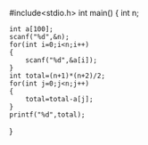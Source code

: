 #include<stdio.h>
int main()
{
    int n;
    
    int a[100];
    scanf("%d",&n);
    for(int i=0;i<n;i++)
    {
        scanf("%d",&a[i]);
    }
    int total=(n+1)*(n+2)/2;
    for(int j=0;j<n;j++)
    {
        total=total-a[j];
    }
    printf("%d",total);
}
